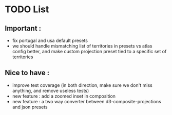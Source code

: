 # TODO List

## Important :
- fix portugal and usa default presets
- we should handle mismatching list of territories in presets vs atlas config better, and make custom projection preset tied to a specific set of territories

## Nice to have :
- improve test coverage (in both direction, make sure we don't miss anything, and remove useless tests)
- new feature : add a zoomed inset in composition
- new feature : a two way converter between d3-composite-projections and json presets

